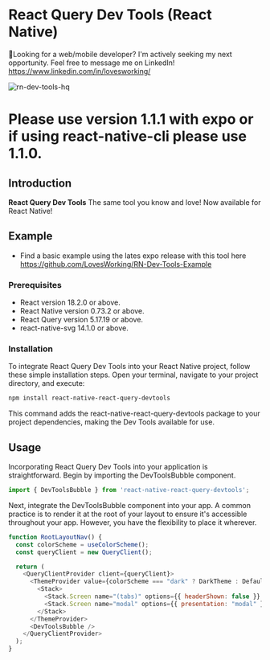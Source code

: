 # React Query Dev Tools (React Native)
 🌴Looking for a web/mobile developer? I'm actively seeking my next opportunity. Feel free to message me on LinkedIn! https://www.linkedin.com/in/lovesworking/

![rn-dev-tools-hq](https://github.com/LovesWorking/react-query-external-dash/assets/111514077/cba61dd3-bd3f-47a7-9573-1efa088084a0)

  # Please use version 1.1.1 with expo or if using react-native-cli please use 1.1.0.
  
## Introduction

**React Query Dev Tools** The same tool you know and love! Now available for React Native!

## Example 
- Find a basic example using the lates expo release with this tool here https://github.com/LovesWorking/RN-Dev-Tools-Example

### Prerequisites
- React version 18.2.0 or above.
- React Native version 0.73.2 or above.
- React Query version 5.17.19 or above.
- react-native-svg 14.1.0 or above.
  
### Installation

To integrate React Query Dev Tools into your React Native project, follow these simple installation steps. Open your terminal, navigate to your project directory, and execute:

```bash
npm install react-native-react-query-devtools
```
This command adds the react-native-react-query-devtools package to your project dependencies, making the Dev Tools available for use.

## Usage
Incorporating React Query Dev Tools into your application is straightforward. Begin by importing the DevToolsBubble component.
```javascript
import { DevToolsBubble } from 'react-native-react-query-devtools';
```

Next, integrate the DevToolsBubble component into your app. A common practice is to render it at the root of your layout to ensure it's accessible throughout your app. However, you have the flexibility to place it wherever.
  
```javascript
function RootLayoutNav() {
  const colorScheme = useColorScheme();
  const queryClient = new QueryClient();

  return (
    <QueryClientProvider client={queryClient}>
      <ThemeProvider value={colorScheme === "dark" ? DarkTheme : DefaultTheme}>
        <Stack>
          <Stack.Screen name="(tabs)" options={{ headerShown: false }} />
          <Stack.Screen name="modal" options={{ presentation: "modal" }} />
        </Stack>
      </ThemeProvider>
      <DevToolsBubble />
    </QueryClientProvider>
  );
}
```
